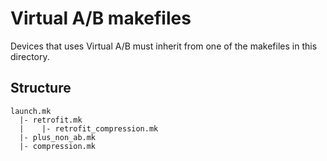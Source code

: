 # Virtual A/B makefiles

Devices that uses Virtual A/B must inherit from one of the makefiles in this directory.

## Structure

```
launch.mk
  |- retrofit.mk
  |    |- retrofit_compression.mk
  |- plus_non_ab.mk
  |- compression.mk
```
